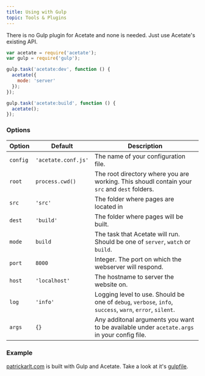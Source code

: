 ```yaml
---
title: Using with Gulp
topic: Tools & Plugins
---
```


There is no Gulp plugin for Acetate and none is needed. Just use Acetate's existing API.

```js
var acetate = require('acetate');
var gulp = require('gulp');

gulp.task('acetate:dev', function () {
  acetate({
    mode: 'server'
  });
});

gulp.task('acetate:build', function () {
  acetate();
});
```

### Options

| Option      | Default        | Description |
| ----------  | -------------- | ----------- |
| `config`    | `'acetate.conf.js'`    | The name of your configuration file.
| `root`    | `process.cwd()`    | The root directory where you are working. This shoudl contain your `src` and `dest` folders.
| `src`    | `'src'`    | The folder where pages are located in
| `dest`    | `'build'`    | The folder where pages will be built.
| `mode` | `build` | The task that Acetate will run. Should be one of `server`, `watch` or `build`.
| `port`      | `8000`         | Integer. The port on which the webserver will respond.
| `host`      | `'localhost'`  | The hostname to server the website on.
| `log`       | `'info'`       | Logging level to use. Should be one of `debug`, `verbose`, `info`, `success`, `warn`, `error`, `silent`.
| `args` | `{}` | Any additonal arguments you want to be available under `acetate.args` in your config file.

### Example

[patrickarlt.com](http://patrickarlt.com) is built with Gulp and Acetate. Take a look at it's [gulpfile](https://github.com/patrickarlt/patrickarlt.github.io/blob/source/tasks/acetate.js).
